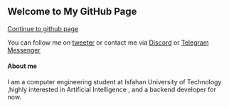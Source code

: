 ## Welcome to My GitHub Page


[Continue to github page](https://github.com/Nilsae)

You can follow me on [tweeter](https://twitter.com/WilldLilly) or contact me via [Discord](nilsa#6292) or [Telegram Messenger](https://t.me/NilooSaeedi)








<h4>About me</h4>
I am a computer engineering student at Isfahan University of Technology ,highly interested in Artificial Intelligence , and a backend developer for now.
